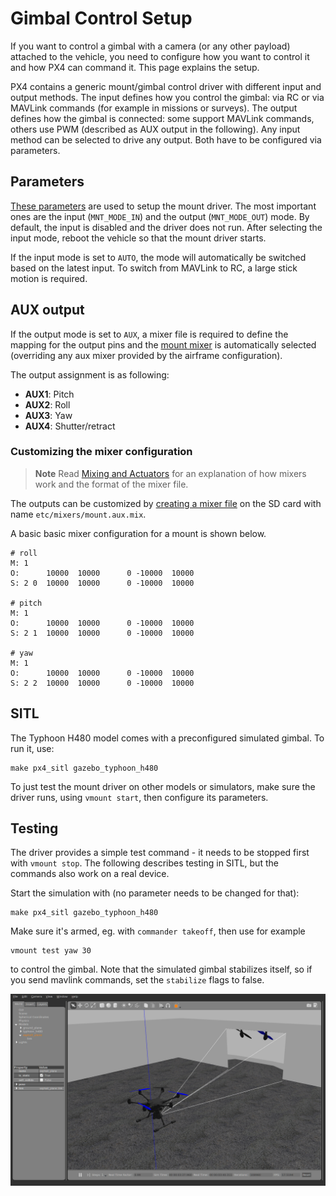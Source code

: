 # Gimbal Control Setup

If you want to control a gimbal with a camera (or any other payload) attached to the vehicle, you need to configure how you want to control it and how PX4 can command it. This page explains the setup.

PX4 contains a generic mount/gimbal control driver with different input and output methods. The input defines how you control the gimbal: via RC or via MAVLink commands (for example in missions or surveys). The output defines how the gimbal is connected: some support MAVLink commands, others use PWM (described as AUX output in the following). Any input method can be selected to drive any output. Both have to be configured via parameters.

## Parameters

[These parameters](../advanced/parameter_reference.md#mount) are used to setup the mount driver. The most important ones are the input (`MNT_MODE_IN`) and the output (`MNT_MODE_OUT`) mode. By default, the input is disabled and the driver does not run. After selecting the input mode, reboot the vehicle so that the mount driver starts.

If the input mode is set to `AUTO`, the mode will automatically be switched based on the latest input. To switch from MAVLink to RC, a large stick motion is required.

## AUX output

If the output mode is set to `AUX`, a mixer file is required to define the mapping for the output pins and the [mount mixer](https://github.com/PX4/Firmware/blob/master/ROMFS/px4fmu_common/mixers/mount.aux.mix) is automatically selected (overriding any aux mixer provided by the airframe configuration).

The output assignment is as following:

- **AUX1**: Pitch
- **AUX2**: Roll
- **AUX3**: Yaw
- **AUX4**: Shutter/retract

### Customizing the mixer configuration

> **Note** Read [Mixing and Actuators](../concept/mixing.md) for an explanation of how mixers work and the format of the mixer file.

The outputs can be customized by [creating a mixer file](../concept/system_startup.md#starting-a-custom-mixer) on the SD card with name `etc/mixers/mount.aux.mix`.

A basic basic mixer configuration for a mount is shown below.

    # roll
    M: 1
    O:      10000  10000      0 -10000  10000
    S: 2 0  10000  10000      0 -10000  10000
    
    # pitch
    M: 1
    O:      10000  10000      0 -10000  10000
    S: 2 1  10000  10000      0 -10000  10000
    
    # yaw
    M: 1
    O:      10000  10000      0 -10000  10000
    S: 2 2  10000  10000      0 -10000  10000
    

## SITL

The Typhoon H480 model comes with a preconfigured simulated gimbal. To run it, use:

    make px4_sitl gazebo_typhoon_h480
    

To just test the mount driver on other models or simulators, make sure the driver runs, using `vmount start`, then configure its parameters.

## Testing

The driver provides a simple test command - it needs to be stopped first with `vmount stop`. The following describes testing in SITL, but the commands also work on a real device.

Start the simulation with (no parameter needs to be changed for that):

    make px4_sitl gazebo_typhoon_h480
    

Make sure it's armed, eg. with `commander takeoff`, then use for example

    vmount test yaw 30
    

to control the gimbal. Note that the simulated gimbal stabilizes itself, so if you send mavlink commands, set the `stabilize` flags to false.

![Gazebo Gimbal Simulation](../../assets/gazebo/gimbal-simulation.png)